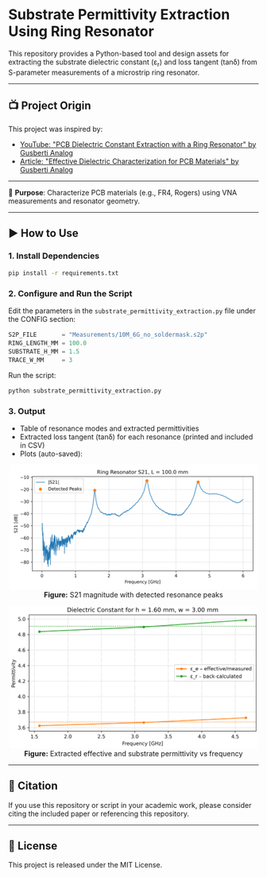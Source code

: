 

# Substrate Permittivity Extraction Using Ring Resonator


This repository provides a Python-based tool and design assets for extracting the substrate dielectric constant (ε<sub>r</sub>)  and  loss tangent (tanδ) from S-parameter measurements of a microstrip ring resonator.

---

## 📺 Project Origin

This project was inspired by:
- [YouTube: "PCB Dielectric Constant Extraction with a Ring Resonator" by Gusberti Analog](https://www.youtube.com/watch?v=-Or-rcEIc7o&t=1090s)
- [Article: "Effective Dielectric Characterization for PCB Materials" by Gusberti Analog](https://gusbertianalog.com/effective-dielectric-characterization-for-pcb-materials/)

---

📡 **Purpose**: Characterize PCB materials (e.g., FR4, Rogers) using VNA measurements and resonator geometry.

---




## ▶️ How to Use

### 1. Install Dependencies

```bash
pip install -r requirements.txt
```

### 2. Configure and Run the Script

Edit the parameters in the `substrate_permittivity_extraction.py` file under the CONFIG section:

```python
S2P_FILE       = "Measurements/10M_6G_no_soldermask.s2p"
RING_LENGTH_MM = 100.0
SUBSTRATE_H_MM = 1.5
TRACE_W_MM     = 3
```

Run the script:

```bash
python substrate_permittivity_extraction.py
```



### 3. Output

- Table of resonance modes and extracted permittivities
- Extracted loss tangent (tanδ) for each resonance (printed and included in CSV)
- Plots (auto-saved):

<p align="center">
  <img src="ring_resonator_S21.png" alt="S21 Magnitude Plot" width="500"><br>
  <b>Figure:</b> S21 magnitude with detected resonance peaks
</p>

<p align="center">
  <img src="ring_resonator_permittivity.png" alt="Permittivity Plot" width="500"><br>
  <b>Figure:</b> Extracted effective and substrate permittivity vs frequency
</p>

---

## 📘 Citation

If you use this repository or script in your academic work, please consider citing the included paper or referencing this repository.

---

## 📎 License

This project is released under the MIT License.
